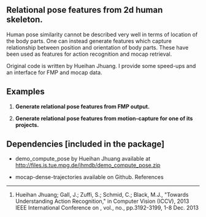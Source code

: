 ## Relational pose features from 2d human skeleton. 


Human pose similarity cannot be described very well in terms of location of the body parts. One can instead generate features which capture relationship between position and orientation of body parts. These have been used as features for action recognition and mocap retrieval.

Original code is written by Hueihan Jhuang. I provide some speed-ups and an interface for FMP and mocap data.

## Examples
1. **Generate relational pose features from FMP output.**

2. **Generate relational pose features from motion-capture for one of its projects.**

## Dependencies [included in the package]
- demo_compute_pose by Hueihan Jhuang available at http://files.is.tue.mpg.de/jhmdb/demo_compute_pose.zip

- mocap-dense-trajectories available on Github.
References
----------
1. Hueihan Jhuang; Gall, J.; Zuffi, S.; Schmid, C.; Black, M.J., "Towards Understanding Action Recognition," in Computer Vision (ICCV), 2013 IEEE International Conference on , vol., no., pp.3192-3199, 1-8 Dec. 2013 


